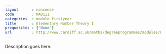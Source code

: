 ```yaml
---
layout      : nonsense
code        : MA0111
categories  : module firstyear
title       : Elementary Number Theory I
prequesites : ['None']
url         : http://www.cardiff.ac.uk/maths/degreeprogrammes/modules/ma0111.html
---
```


Description goes here.

